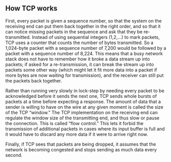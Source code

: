 ## How TCP works

First, every packet is given a sequence number, so that the system on the receiving end can put
them back together in the right order, and so that it can notice missing packets in the sequence and ask
that they be re-transmitted.
Instead of using sequential integers (1,2,…) to mark packets, TCP uses a counter that counts the
number of bytes transmitted. So a 1,024-byte packet with a sequence number of 7,200 would be followed
by a packet with a sequence number of 8,224. This means that a busy network stack does not have to
remember how it broke a data stream up into packets; if asked for a re-transmission, it can break the
stream up into packets some other way (which might let it fit more data into a packet if more bytes are
now waiting for transmission), and the receiver can still put the packets back together.

Rather than running very slowly in lock-step by needing every packet to be acknowledged before it
sends the next one, TCP sends whole bursts of packets at a time before expecting a response. The
amount of data that a sender is willing to have on the wire at any given moment is called the size of the
TCP “window.”
The TCP implementation on the receiving end can regulate the window size of the transmitting end,
and thus slow or pause the connection. This is called “flow control.” This lets it forbid the transmission
of additional packets in cases where its input buffer is full and it would have to discard any more data if it
were to arrive right now.

Finally, if TCP sees that packets are being dropped, it assumes that the network is becoming
congested and stops sending as much data every second.
